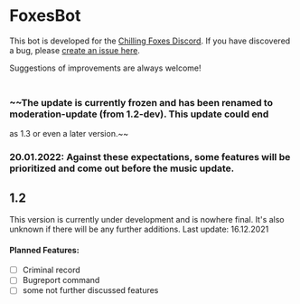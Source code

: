 # FoxesBot

This bot is developed for the [Chilling Foxes Discord](https://discord.gg/K5rhddJtyW). If you have discovered a bug,
please [create an issue here](https://github.com/JvstvsHD/FoxesBot/issues).

Suggestions of improvements are always welcome!

### <br>~~The update is currently frozen and has been renamed to moderation-update (from 1.2-dev). This update could end
as 1.3 or even a later version.~~

### 20.01.2022: Against these expectations, some features will be prioritized and come out before the music update.

## 1.2

This version is currently under development and is nowhere final. It's also unknown if there will be any further
additions. Last update: 16.12.2021

#### Planned Features:

- [ ]  Criminal record
- [ ] Bugreport command
- [ ] some not further discussed features